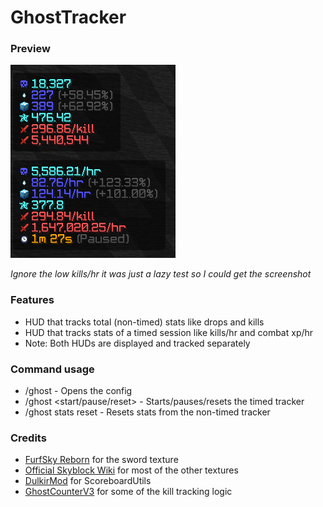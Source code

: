 # GhostTracker
### Preview
![preview](./ghost%20tracker%20preview.png)

*Ignore the low kills/hr it was just a lazy test so I could get the screenshot*
### Features
- HUD that tracks total (non-timed) stats like drops and kills
- HUD that tracks stats of a timed session like kills/hr and combat xp/hr
- Note: Both HUDs are displayed and tracked separately
### Command usage
- /ghost - Opens the config
- /ghost <start/pause/reset> - Starts/pauses/resets the timed tracker
- /ghost stats reset - Resets stats from the non-timed tracker
### Credits
- [FurfSky Reborn](https://furfsky.net/) for the sword texture
- [Official Skyblock Wiki](https://wiki.hypixel.net/) for most of the other textures
- [DulkirMod](https://github.com/inglettronald/DulkirMod) for ScoreboardUtils
- [GhostCounterV3](https://www.chattriggers.com/modules/v/GhostCounterV3) for some of the kill tracking logic